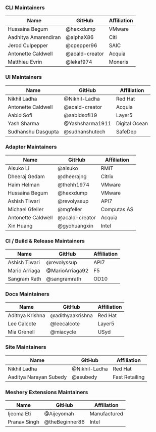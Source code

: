 ### CLI Maintainers

| Name                    | GitHub            | Affiliation |
| ----------------------- | ----------------- | ----------- |
| Hussaina Begum          | @hexxdump          | VMware      |
| Aadhitya Amarendiran    | @alphaX86          | Citi        |
| Jerod Culpepper         | @cpepper96         | SAIC        |
| Antonette Caldwell      | @acald-creator     | Acquia      |
| Matthieu Evrin          | @lekaf974          | Moneris     |

### UI Maintainers

| Name                | GitHub                 | Affiliation |
| ------------------- | ---------------------- | --------------|
| Nikhil Ladha        | @Nikhil-Ladha           | Red Hat       |
| Antonette Caldwell  | @acald-creator          | Acquia        |
| Aabid Sofi          | @aabidsofi19            | Layer5        |
| Yash Sharma         | @Yashsharma1911         | Digital Ocean |
| Sudhanshu Dasgupta  | @sudhanshutech          | SafeDep       |

### Adapter Maintainers

| Name                | GitHub        | Affiliation |
| ------------------- | ------------- | ----------- |
| Aisuko Li           | @aisuko        | RMIT        |
| Dheeraj Gedam       | @dheerajng     | Citrix      |
| Haim Helman         | @thehh1974     | VMware      |
| Hussaina Begum      | @hexxdump      | VMware      |
| Ashish Tiwari       | @revolyssup    | API7        |
| Michael Gfeller     | @mgfeller      | Computas AS |
| Antonette Caldwell  | @acald-creator | Acquia      |
| Xin Huang           | @gyohuangxin   | Intel       |

### CI / Build & Release Maintainers

| Name                  | GitHub             | Affiliation |
| --------------------- | ------------------ | ----------- |
| Ashish Tiwari         | @revolyssup         | API7        |
| Mario Arriaga         | @MarioArriaga92     | F5          |
| Sangram Rath          | @sangramrath        | OD10        |

### Docs Maintainers

| Name              | GitHub          | Affiliation |
| ----------------- | --------------- | ----------- |
| Adithya Krishna   | @adithyaakrishna | Red Hat     |
| Lee Calcote       | @leecalcote      | Layer5      |
| Mia Grenell       | @miacycle        | USyd        |

### Site Maintainers

| Name                    | GitHub       | Affiliation    |
| ----------------------  | -----------  | -------------- |
| Nikhil Ladha            | @Nikhil-Ladha | Red Hat        |
| Aaditya Narayan Subedy  | @asubedy      | Fast Retailing |

### Meshery Extensions Maintainers

| Name                    | GitHub         | Affiliation    |
| ----------------------  | -------------- | -------------- |
| Ijeoma Eti              | @Aijeyomah      | Manufactured   |
| Pranav Singh            | @theBeginner86  | Intel          |
